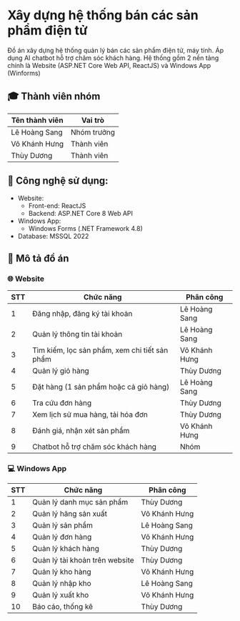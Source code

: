 # Xây dựng hệ thống bán các sản phẩm điện tử
Đồ án xây dựng hệ thống quản lý bán các sản phẩm điện tử, máy tính. Áp dụng AI chatbot hỗ trợ chăm sóc khách hàng. Hệ thống gồm 2 nền tảng chính là Website (ASP.NET Core Web API, ReactJS) và Windows App (Winforms)

## :mortar_board: Thành viên nhóm
|Tên thành viên| Vai trò |
|--|--|
| Lê Hoàng Sang | Nhóm trưởng |
| Võ Khánh Hưng | Thành viên |
| Thùy Dương | Thành viên |

## :stars: Công nghệ sử dụng:
 - Website:
	 - Front-end: ReactJS
	 - Backend: ASP.NET Core 8 Web API
- Windows App:
	- Windows Forms (.NET Framework 4.8)
- Database: MSSQL 2022

## :page_with_curl: Mô tả đồ án
### :globe_with_meridians: Website
| STT | Chức năng |  Phân công |
| -- | -- | -- |
| 1 | Đăng nhập, đăng ký tài khoản | Lê Hoàng Sang |
| 2 | Quản lý thông tin tài khoản | Lê Hoàng Sang |
| 3 | Tìm kiếm, lọc sản phẩm, xem chi tiết sản phẩm | Võ Khánh Hưng |
| 4 | Quản lý giỏ hàng | Thùy Dương  |
| 5 | Đặt hàng (1 sản phẩm hoặc cả giỏ hàng) | Lê Hoàng Sang |
| 6 | Tra cứu đơn hàng | Thùy Dương  |
| 7 | Xem lịch sử mua hàng, tải hóa đơn | Thùy Dương  |
| 8 | Đánh giá, nhận xét sản phẩm | Võ Khánh Hưng |
| 9 | Chatbot hỗ trợ chăm sóc khách hàng | Nhóm |

### :computer: Windows App
| STT | Chức năng |  Phân công |
| -- | -- | -- |
| 1 | Quản lý danh mục sản phẩm | Thùy Dương  |
| 2 | Quản lý hãng sản xuất | Võ Khánh Hưng |
| 3 | Quản lý sản phẩm | Lê Hoàng Sang |
| 4 | Quản lý đơn hàng | Võ Khánh Hưng |
| 5 | Quản lý khách hàng | Thùy Dương  |
| 6 | Quản lý tài khoản trên website | Thùy Dương  |
| 7 | Quản lý kho hàng | Võ Khánh Hưng |
| 8 | Quản lý nhập kho | Lê Hoàng Sang |
| 9 | Quản lý xuất kho | Võ Khánh Hưng |
| 10 | Báo cáo, thống kê | Thùy Dương  |
